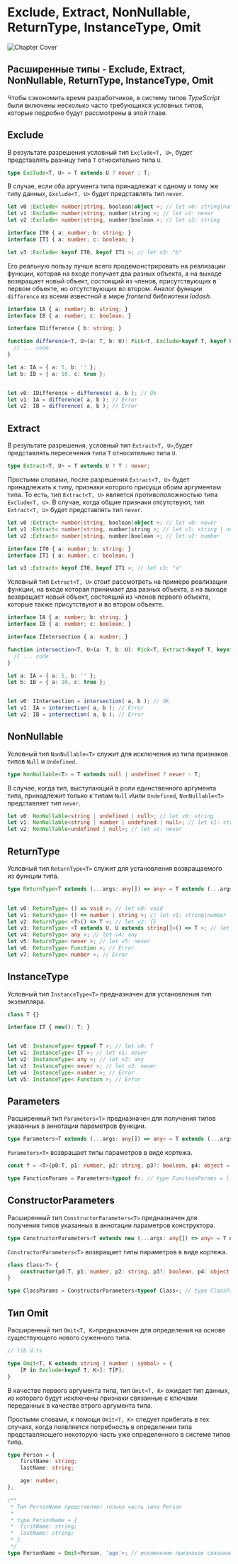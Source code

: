 # Exclude, Extract, NonNullable, ReturnType, InstanceType, Omit
![Chapter Cover](./images/chapter-cover.png)
## Расширенные типы - Exclude, Extract, NonNullable, ReturnType, InstanceType, Omit


Чтобы сэкономить время разработчиков, в систему типов *TypeScript* были включены несколько часто требующихся условных типов, которые подробно будут рассмотрены в этой главе.


## Exclude


В результате разрешения условный тип `Exclude<T, U>`, будет представлять разницу типа `T` относительно типа `U`. 

~~~~~typescript
type Exclude<T, U> = T extends U ? never : T;
~~~~~

В случае, если оба аргумента типа принадлежат к одному и тому же типу данных, `Exclude<T, U>` будет представлять тип `never`.

~~~~~typescript
let v0 :Exclude< number|string, boolean|object >; // let v0: string|number
let v1 :Exclude< number|string, number|string >; // let v1: never
let v2 :Exclude< number|string, number|boolean >; // let v2: string

interface IT0 { a: number; b: string; }
interface IT1 { a: number; c: boolean; }

let v3 :Exclude< keyof IT0, keyof IT1 >; // let v3: "b"
~~~~~

Его реальную пользу лучше всего продемонстрировать на реализации функции, которая на входе получает два разных объекта, а на выходе возвращает новый объект, состоящий из членов, присутствующих в первом объекте, но отсутствующих во втором. Аналог функции `difference` из всеми известной в мире *frontend* библиотеки *lodash*.

~~~~~typescript
interface IA { a: number; b: string; }
interface IB { a: number; c: boolean; }

interface IDifference { b: string; }

function difference<T, U>(a: T, b: U): Pick<T, Exclude<keyof T, keyof U>> {
  // ... code
}

let a: IA = { a: 5, b: '' };
let b: IB = { a: 10, c: true };


let v0: IDifference = difference( a, b ); // Ok
let v1: IA = difference( a, b ); // Error
let v2: IB = difference( a, b ); // Error
~~~~~


## Extract



В результате разрешения, условный тип `Extract<T, U>`,будет представлять пересечения типа `T` относительно типа `U`.

~~~~~typescript
type Extract<T, U> = T extends U ? T : never;
~~~~~

Простыми словами, после разрешения `Extract<T, U>` будет принадлежать к типу, признаки которого присущи обоим аргументам типа. То есть, тип `Extract<T, U>` является противоположностью типа `Exclude<T, U>`. В случае, когда общие признаки отсутствуют, тип `Extract<T, U>` будет представлять тип `never`.

~~~~~typescript
let v0 :Extract< number|string, boolean|object >; // let v0: never
let v1 :Extract< number|string, number|string >; // let v1: string | number
let v2 :Extract< number|string, number|boolean >; // let v2: number

interface IT0 { a: number; b: string; }
interface IT1 { a: number; c: boolean; }

let v3 :Extract< keyof IT0, keyof IT1 >; // let v3: "a"
~~~~~

Условный тип `Extract<T, U>` стоит рассмотреть на примере реализации функции, на входе которая принимает два разных объекта, а на выходе возвращает новый объект, состоящий из членов первого объекта, которые также присутствуют и во втором объекте.

~~~~~typescript
interface IA { a: number; b: string; }
interface IB { a: number; c: boolean; }

interface IIntersection { a: number; }

function intersection<T, U>(a: T, b: U): Pick<T, Extract<keyof T, keyof U>> {
  // ... code
}

let a: IA = { a: 5, b: '' };
let b: IB = { a: 10, c: true };


let v0: IIntersection = intersection( a, b ); // Ok
let v1: IA = intersection( a, b ); // Error
let v2: IB = intersection( a, b ); // Error
~~~~~


## NonNullable



Условный тип `NonNullable<T>` служит для исключения из типа признаков типов `Null` и `Undefined`.

~~~~~typescript
type NonNullable<T> = T extends null | undefined ? never : T;
~~~~~

В случае, когда тип, выступающий в роли единственного аргумента типа, принадлежит только к типам `Null` и\или `Undefined`, `NonNullable<T>` представляет тип `never`.

~~~~~typescript
let v0: NonNullable<string | undefined | null>; // let v0: string
let v1: NonNullable<string | number | undefined | null>; // let v1: string|number
let v2: NonNullable<undefined | null>; // let v2: never
~~~~~

## ReturnType


Условный тип `ReturnType<T>` служит для установления возвращаемого из функции типа.

~~~~~typescript
type ReturnType<T extends (...args: any[]) => any> = T extends (...args: any[]) => infer R ? R : any;
	

let v0: ReturnType< () => void >; // let v0: void
let v1: ReturnType< () => number | string >; // let v1: string|number
let v2: ReturnType< <T>() => T >; // let v2: {}
let v3: ReturnType< <T extends U, U extends string[]>() => T >; // let v3: string[]
let v4: ReturnType< any >; // let v4: any
let v5: ReturnType< never >; // let v5: never
let v6: ReturnType< Function >; // Error
let v7: ReturnType< number >; // Error
~~~~~

## InstanceType


Условный тип `InstanceType<T>` предназначен для установления тип экземпляра.

~~~~~typescript
class T {}

interface IT { new(): T; }


let v0: InstanceType< typeof T >; // let v0: T
let v1: InstanceType< IT >; // let v1: never
let v2: InstanceType< any >; // let v2: any
let v3: InstanceType< never >; // let v3: never
let v4: InstanceType< number >; // Error
let v5: InstanceType< Function >; // Error
~~~~~

## Parameters


Расширенный тип `Parameters<T>` предназначен для получения типов указанных в аннотации параметров функции.

`````typescript
type Parameters<T extends (...args: any[]) => any> = T extends (...args: infer P) => any ? P : never;
`````

`Parameters<T>` возвращает типы параметров в виде кортежа.

`````typescript
const f = <T>(p0:T, p1: number, p2: string, p3?: boolean, p4: object = {}) => ({}); 

type FunctionParams = Parameters<typeof f>; // type FunctionParams = [{}, number, string, boolean?, object?]
`````


## ConstructorParameters



Расширенный тип `ConstructorParameters<T>` предназначен для получения типов указанных в аннотации параметров конструктора.

`````typescript
type ConstructorParameters<T extends new (...args: any[]) => any> = T extends new (...args: infer P) => any ? P : never;
`````

`ConstructorParameters<T>` возвращает типы параметров в виде кортежа.

`````typescript
class Class<T> {
    constructor(p0:T, p1: number, p2: string, p3?: boolean, p4: object = {}){}
}

type ClassParams = ConstructorParameters<typeof Class>; // type ClassParams = [{}, number, string, boolean?, object?]
`````

## Тип Omit


Расширенный тип `Omit<T, K>`предназначен для определения на основе существующего нового суженного типа.

`````typescript
// lib.d.ts

type Omit<T, K extends string | number | symbol> = { 
    [P in Exclude<keyof T, K>]: T[P];
}
`````

В качестве первого аргумента типа, тип `Omit<T, K>` ожидает тип данных, из которого будут исключены признаки связанные с ключами переданных в качестве втрого аргумента типа.

Простыми словами, к помощи `Omit<T, K>` следует прибегать в тех случаях, когда появляется потребность в определении типа представляющего некоторую часть уже определенного в системе типов типа.

`````typescript
type Person = {
    firstName: string;
    lastName: string;

    age: number;
};

/**
 * Тип PersonName представляет только часть типа Person
 * 
 * type PersonName = {
 *  firstName: string;
 *  lastName: string;
 * }
 */
type PersonName = Omit<Person, 'age'>; // исключение признаков связанных с полем age из типа Person

`````
